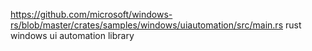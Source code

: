 https://github.com/microsoft/windows-rs/blob/master/crates/samples/windows/uiautomation/src/main.rs
rust windows ui automation library
